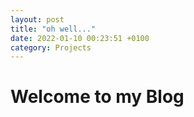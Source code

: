 ```yaml
---
layout: post
title: "oh well..."
date: 2022-01-10 00:23:51 +0100
category: Projects
---
```


# Welcome to my Blog
